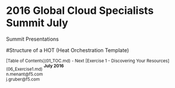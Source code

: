# 2016 Global Cloud Specialists Summit July

Summit Presentations


#Structure of a HOT (Heat Orchestration Template)






<sub>
[Table of Contents](01_TOC.md) - Next [Exercise 1 - Discovering Your Resources](06_Exercise1.md) 
</sub>

<sup>
<b>July 2016</b></br>
n.menant@f5.com</br>
j.gruber@f5.com
</sup>
